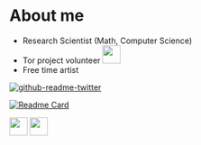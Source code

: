 # About me

- Research Scientist (Math, Computer Science) 
- Tor project volunteer <img height="32" width="32" src="https://cdn.jsdelivr.net/npm/simple-icons@v4/icons/torproject.svg" />
- Free time artist

[![github-readme-twitter](https://github-readme-twitter.gazf.vercel.app/api?id=SamdneyTweet&layout=wide)](https://github.com/gazf/github-readme-twitter)

[![Readme Card](https://github-readme-stats.vercel.app/api/pin/?username=Samdney&repo=paper-analysisecho)](https://github.com/anuraghazra/github-readme-stats)

<img height="32" width="32" src="https://cdn.jsdelivr.net/npm/simple-icons@v4/icons/bitcoin.svg" />
<img height="32" width="32" src="https://cdn.jsdelivr.net/npm/simple-icons@v4/icons/paypal.svg" />

